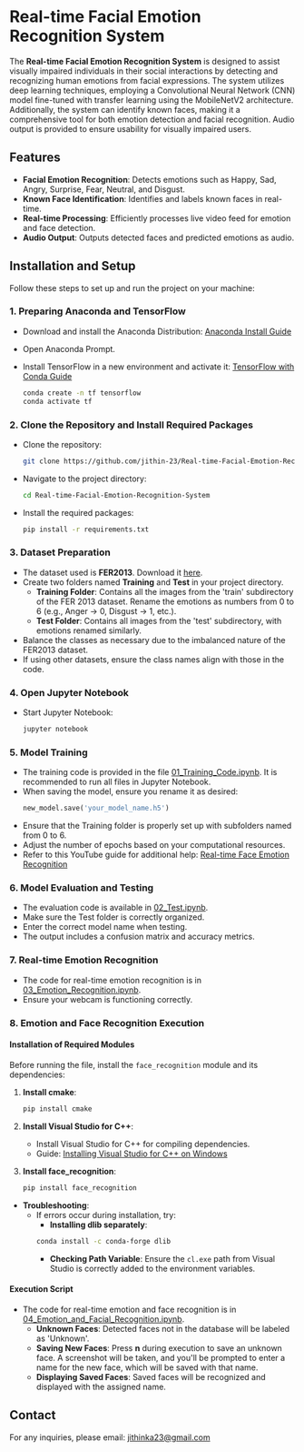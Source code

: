 # Real-time Facial Emotion Recognition System

The **Real-time Facial Emotion Recognition System** is designed to assist visually impaired individuals in their social interactions by detecting and recognizing human emotions from facial expressions. The system utilizes deep learning techniques, employing a Convolutional Neural Network (CNN) model fine-tuned with transfer learning using the MobileNetV2 architecture. Additionally, the system can identify known faces, making it a comprehensive tool for both emotion detection and facial recognition. Audio output is provided to ensure usability for visually impaired users.

## Features

- **Facial Emotion Recognition**: Detects emotions such as Happy, Sad, Angry, Surprise, Fear, Neutral, and Disgust.
- **Known Face Identification**: Identifies and labels known faces in real-time.
- **Real-time Processing**: Efficiently processes live video feed for emotion and face detection.
- **Audio Output**: Outputs detected faces and predicted emotions as audio.

## Installation and Setup

Follow these steps to set up and run the project on your machine:

### 1. Preparing Anaconda and TensorFlow
- Download and install the Anaconda Distribution: [Anaconda Install Guide](https://docs.anaconda.com/anaconda/install/)
- Open Anaconda Prompt.
- Install TensorFlow in a new environment and activate it: [TensorFlow with Conda Guide](https://docs.anaconda.com/working-with-conda/applications/tensorflow/)
  
    ```sh
    conda create -n tf tensorflow
    conda activate tf
    ``` 

### 2. Clone the Repository and Install Required Packages
- Clone the repository:
    ```sh
    git clone https://github.com/jithin-23/Real-time-Facial-Emotion-Recognition-System.git
    ```
- Navigate to the project directory:
    ```sh
    cd Real-time-Facial-Emotion-Recognition-System
    ```
- Install the required packages:
    ```sh
    pip install -r requirements.txt
    ```

### 3. Dataset Preparation
- The dataset used is **FER2013**. Download it [here](https://www.kaggle.com/datasets/msambare/fer2013).
- Create two folders named **Training** and **Test** in your project directory.
  - **Training Folder**: Contains all the images from the 'train' subdirectory of the FER 2013 dataset. Rename the emotions as numbers from 0 to 6 (e.g., Anger -> 0, Disgust -> 1, etc.).
  - **Test Folder**: Contains all images from the 'test' subdirectory, with emotions renamed similarly.
- Balance the classes as necessary due to the imbalanced nature of the FER2013 dataset.
- If using other datasets, ensure the class names align with those in the code.

### 4. Open Jupyter Notebook
- Start Jupyter Notebook:
    ```sh
    jupyter notebook
    ```

### 5. Model Training
- The training code is provided in the file [01_Training_Code.ipynb](01_Training_Code.ipynb). It is recommended to run all files in Jupyter Notebook.
- When saving the model, ensure you rename it as desired:
    ```python
    new_model.save('your_model_name.h5')
    ```
- Ensure that the Training folder is properly set up with subfolders named from 0 to 6.
- Adjust the number of epochs based on your computational resources.
- Refer to this YouTube guide for additional help: [Real-time Face Emotion Recognition](https://www.youtube.com/watch?v=avv9GQ3b6Qg)

### 6. Model Evaluation and Testing
- The evaluation code is available in [02_Test.ipynb](02_Test.ipynb).
- Make sure the Test folder is correctly organized.
- Enter the correct model name when testing.
- The output includes a confusion matrix and accuracy metrics.

### 7. Real-time Emotion Recognition
- The code for real-time emotion recognition is in [03_Emotion_Recognition.ipynb](03_Emotion_Recognition.ipynb).
- Ensure your webcam is functioning correctly.

### 8. Emotion and Face Recognition Execution

#### Installation of Required Modules
Before running the file, install the `face_recognition` module and its dependencies:

1. **Install cmake**:
    ```sh
    pip install cmake
    ```

2. **Install Visual Studio for C++**:
   - Install Visual Studio for C++ for compiling dependencies.
   - Guide: [Installing Visual Studio for C++ on Windows](https://www.youtube.com/watch?v=f9QZQumiC8I)

3. **Install face_recognition**:
    ```sh
    pip install face_recognition
    ```

- **Troubleshooting**:
    - If errors occur during installation, try:
        - **Installing dlib separately**:
        ```sh
        conda install -c conda-forge dlib
        ```
        - **Checking Path Variable**: Ensure the `cl.exe` path from Visual Studio is correctly added to the environment variables.

#### Execution Script
- The code for real-time emotion and face recognition is in [04_Emotion_and_Facial_Recognition.ipynb](04_Emotion_and_Facial_Recognition.ipynb).
  - **Unknown Faces**: Detected faces not in the database will be labeled as 'Unknown'.
  - **Saving New Faces**: Press **n** during execution to save an unknown face. A screenshot will be taken, and you'll be prompted to enter a name for the new face, which will be saved with that name.
  - **Displaying Saved Faces**: Saved faces will be recognized and displayed with the assigned name.

## Contact

For any inquiries, please email: [jithinka23@gmail.com](mailto:jithinka23@gmail.com)

